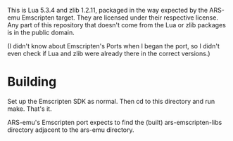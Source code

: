 This is Lua 5.3.4 and zlib 1.2.11, packaged in the way expected by the ARS-emu Emscripten target. They are licensed under their respective license. Any part of this repository that doesn't come from the Lua or zlib packages is in the public domain.

(I didn't know about Emscripten's Ports when I began the port, so I didn't even check if Lua and zlib were already there in the correct versions.)

# Building

Set up the Emscripten SDK as normal. Then cd to this directory and run make. That's it.

ARS-emu's Emscripten port expects to find the (built) ars-emscripten-libs directory adjacent to the ars-emu directory.
